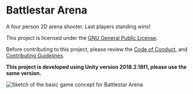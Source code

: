 # Battlestar Arena

A four person 2D arena shooter. Last players standing wins!

This project is licensed under the [GNU General Public License](https://github.com/kikiriki-studios-canada/battlestar-arena/blob/master/LICENSE).

Before contributing to this project, please review the [Code of Conduct](https://github.com/kikiriki-studios-canada/battlestar-arena/blob/master/CODE_OF_CONDUCT.md), and [Contributing Guidelines](https://github.com/kikiriki-studios-canada/battlestar-arena/blob/master/CONTRIBUTING.md).

**This project is developed using Unity version 2018.2.18f1, please use the same version.**

![Sketch of the basic game concept for Battlestar Arena](https://i.imgur.com/3zRNcvz.png "Basic game concept")
